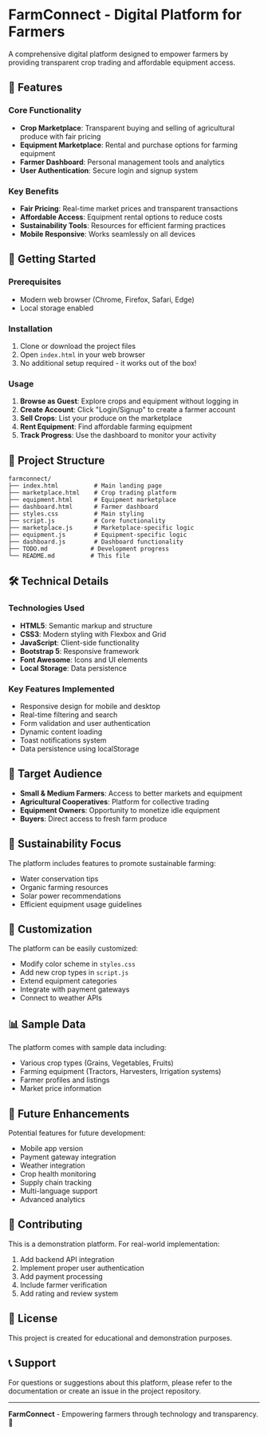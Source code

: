 # FarmConnect - Digital Platform for Farmers

A comprehensive digital platform designed to empower farmers by providing transparent crop trading and affordable equipment access.

## 🌟 Features

### Core Functionality
- **Crop Marketplace**: Transparent buying and selling of agricultural produce with fair pricing
- **Equipment Marketplace**: Rental and purchase options for farming equipment
- **Farmer Dashboard**: Personal management tools and analytics
- **User Authentication**: Secure login and signup system

### Key Benefits
- **Fair Pricing**: Real-time market prices and transparent transactions
- **Affordable Access**: Equipment rental options to reduce costs
- **Sustainability Tools**: Resources for efficient farming practices
- **Mobile Responsive**: Works seamlessly on all devices

## 🚀 Getting Started

### Prerequisites
- Modern web browser (Chrome, Firefox, Safari, Edge)
- Local storage enabled

### Installation
1. Clone or download the project files
2. Open `index.html` in your web browser
3. No additional setup required - it works out of the box!

### Usage
1. **Browse as Guest**: Explore crops and equipment without logging in
2. **Create Account**: Click "Login/Signup" to create a farmer account
3. **Sell Crops**: List your produce on the marketplace
4. **Rent Equipment**: Find affordable farming equipment
5. **Track Progress**: Use the dashboard to monitor your activity

## 📁 Project Structure

```
farmconnect/
├── index.html          # Main landing page
├── marketplace.html    # Crop trading platform
├── equipment.html      # Equipment marketplace
├── dashboard.html      # Farmer dashboard
├── styles.css          # Main styling
├── script.js           # Core functionality
├── marketplace.js      # Marketplace-specific logic
├── equipment.js        # Equipment-specific logic
├── dashboard.js        # Dashboard functionality
├── TODO.md            # Development progress
└── README.md          # This file
```

## 🛠️ Technical Details

### Technologies Used
- **HTML5**: Semantic markup and structure
- **CSS3**: Modern styling with Flexbox and Grid
- **JavaScript**: Client-side functionality
- **Bootstrap 5**: Responsive framework
- **Font Awesome**: Icons and UI elements
- **Local Storage**: Data persistence

### Key Features Implemented
- Responsive design for mobile and desktop
- Real-time filtering and search
- Form validation and user authentication
- Dynamic content loading
- Toast notifications system
- Data persistence using localStorage

## 🎯 Target Audience

- **Small & Medium Farmers**: Access to better markets and equipment
- **Agricultural Cooperatives**: Platform for collective trading
- **Equipment Owners**: Opportunity to monetize idle equipment
- **Buyers**: Direct access to fresh farm produce

## 🌱 Sustainability Focus

The platform includes features to promote sustainable farming:
- Water conservation tips
- Organic farming resources
- Solar power recommendations
- Efficient equipment usage guidelines

## 🔧 Customization

The platform can be easily customized:
- Modify color scheme in `styles.css`
- Add new crop types in `script.js`
- Extend equipment categories
- Integrate with payment gateways
- Connect to weather APIs

## 📊 Sample Data

The platform comes with sample data including:
- Various crop types (Grains, Vegetables, Fruits)
- Farming equipment (Tractors, Harvesters, Irrigation systems)
- Farmer profiles and listings
- Market price information

## 🚀 Future Enhancements

Potential features for future development:
- Mobile app version
- Payment gateway integration
- Weather integration
- Crop health monitoring
- Supply chain tracking
- Multi-language support
- Advanced analytics

## 🤝 Contributing

This is a demonstration platform. For real-world implementation:
1. Add backend API integration
2. Implement proper user authentication
3. Add payment processing
4. Include farmer verification
5. Add rating and review system

## 📄 License

This project is created for educational and demonstration purposes.

## 📞 Support

For questions or suggestions about this platform, please refer to the documentation or create an issue in the project repository.

---

**FarmConnect** - Empowering farmers through technology and transparency. 🌾
